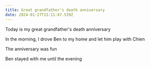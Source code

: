 ```yaml
---
title: Great grandfather's death anniversary
date: 2024-01-27T15:11:47.539Z
---
```


Today is my great grandfather's death anniversary

In the morning, I drove Ben to my home and let him play with Chien

The anniversary was fun

Ben stayed with me until the evening
